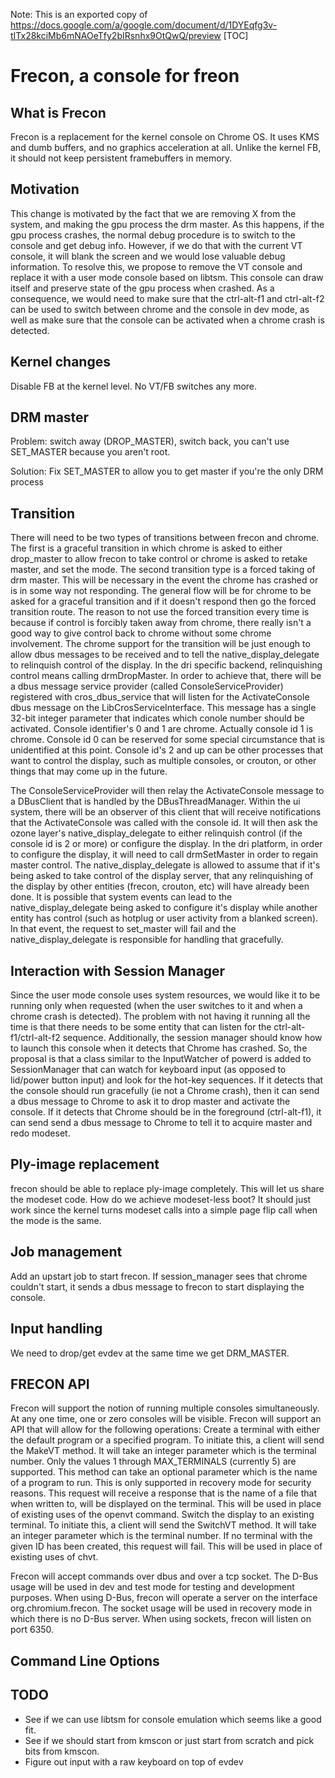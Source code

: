 Note: This is an exported copy of https://docs.google.com/a/google.com/document/d/1DYEqfg3v-tITx28kciMb6mNAOeTfy2bIRsnhx9OtQwQ/preview
[TOC]

# Frecon, a console for freon

## What is Frecon
Frecon is a replacement for the kernel console on Chrome OS. It uses KMS and dumb buffers, and no graphics acceleration at all. Unlike the kernel FB, it should not keep persistent framebuffers in memory.

## Motivation
This change is motivated by the fact that we are removing X from the system, and making the gpu process the drm master.  As this happens, if the gpu process crashes, the normal debug procedure is to switch to the console and get debug info.  However, if we do that with the current VT console, it will blank the screen and we would lose valuable debug information.  To resolve this, we propose to remove the VT console and replace it with a user mode console based on libtsm.   This console can draw itself and preserve state of the gpu process when crashed.   As a consequence, we would need to make sure that the ctrl-alt-f1 and ctrl-alt-f2 can be used to switch between chrome and the console in dev mode, as well as make sure that the console can be activated when a chrome crash is detected.

## Kernel changes
Disable FB at the kernel level. No VT/FB switches any more.

## DRM master
Problem: switch away (DROP_MASTER), switch back, you can't use SET_MASTER because you aren't root.

Solution: Fix SET_MASTER to allow you to get master if you're the only DRM process

## Transition
There will need to be two types of transitions between frecon and chrome.   The first is a graceful transition in which chrome is asked to either drop_master to allow frecon to take control or chrome is asked to retake master, and set the mode.   The second transition type is a forced taking of drm master.  This will be necessary in the event the chrome has crashed or is in some way not responding.   The general flow will be for chrome to be asked for a graceful transition and if it doesn't respond then go the forced transition route.   The reason to not use the forced transition every time is because if control is forcibly taken away from chrome, there really isn't a good way to give control back to chrome without some chrome involvement.   The chrome support for the transition will be just enough to allow dbus messages to be received and to tell the native_display_delegate to relinquish control of the display.   In the dri specific backend, relinquishing control means calling drmDropMaster.   In order to achieve that, there will be a dbus message service provider (called ConsoleServiceProvider) registered with cros_dbus_service that will listen for the ActivateConsole dbus message on the LibCrosServiceInterface.  This message has a single 32-bit integer parameter that indicates which conole number should be activated.   Console identifier's 0 and 1 are chrome.  Actually console id 1 is chrome.  Console id 0 can be reserved for some special circumstance that is unidentified at this point.   Console id's 2 and up can be other processes that want to control the display, such as multiple consoles, or crouton, or other things that may come up in the future.

The ConsoleServiceProvider will then relay the ActivateConsole message to a DBusClient that is handled by the DBusThreadManager.   Within the ui system, there will be an observer of this client that will receive notifications that the ActivateConsole was called with the console id.   It will then ask the ozone layer's native_display_delegate to either relinquish control (if the console id is 2 or more) or configure the display.   In the dri platform, in order to configure the display, it will need to call drmSetMaster in order to regain master control.   The native_display_delegate is allowed to assume that if it's being asked to take control of the display server, that any relinquishing of the display by other entities (frecon, crouton, etc) will have already been done.   It is possible that system events can lead to the native_display_delegate being asked to configure it's display while another entity has control (such as hotplug or user activity from a blanked screen).   In that event, the request to set_master will fail and the native_display_delegate is responsible for handling that gracefully.

## Interaction with Session Manager
Since the user mode console uses system resources, we would like it to be running only when requested (when the user switches to it and when a chrome crash is detected).    The problem with not having it running all the time is that there needs to be some entity that can listen for the ctrl-alt-f1/ctrl-alt-f2 sequence.   Additionally, the session manager should know how to launch this console when it detects that Chrome has crashed.   So, the proposal is that a class similar to the InputWatcher of powerd is added to SessionManager that can watch for keyboard input (as opposed to lid/power button input) and look for the hot-key sequences.   If it detects that the console should run gracefully (ie not a Chrome crash), then it can send a dbus message to Chrome to ask it to drop master and activate the console.   If it detects that Chrome should be in the foreground (ctrl-alt-f1), it can send send a dbus message to Chrome to tell it to acquire master and redo modeset.

## Ply-image replacement
frecon should be able to replace ply-image completely. This will let us share the modeset code. How do we achieve modeset-less boot? It should just work since the kernel turns modeset calls into a simple page flip call when the mode is the same.

## Job management
Add an upstart job to start frecon. If session_manager sees that chrome couldn't start, it sends a dbus message to frecon to start displaying the console.

## Input handling
We need to drop/get evdev at the same time we get DRM_MASTER. 

## FRECON API
Frecon will support the notion of running multiple consoles simultaneously.   At any one time, one or zero consoles will be visible.   Frecon will support an API that will allow for the following operations:
Create a terminal with either the default program or a specified program.  To initiate this, a client will send the MakeVT method.   It will take an integer parameter which is the terminal number.   Only the values 1 through MAX_TERMINALS (currently 5) are supported.   This method can take an optional parameter which is the name of a program to run.   This is only supported in recovery mode for security reasons.   This request will receive a response that is the name of a file that when written to, will be displayed on the terminal.   This will be used in place of existing uses of the openvt command.
Switch the display to an existing terminal.   To initiate this, a client will send the SwitchVT method.   It will take an integer parameter which is the terminal number.   If no terminal with the given ID has been created, this request will fail.   This will be used in place of existing uses of chvt.

Frecon will accept commands over dbus and over a tcp socket.   The D-Bus usage will be used in dev and test mode for testing and development purposes.   When using D-Bus, frecon will operate a server on the interface org.chromium.frecon.   The socket usage will be used in recovery mode in which there is no D-Bus server.   When using sockets, frecon will listen on port 6350.

## Command Line Options

## TODO
- See if we can use libtsm for console emulation which seems like a good fit.
- See if we should start from kmscon or just start from scratch and pick bits from kmscon.
- Figure out input with a raw keyboard on top of evdev
